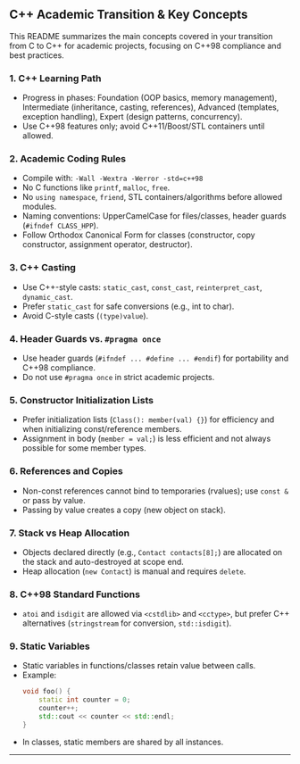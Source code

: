 ## C++ Academic Transition & Key Concepts

This README summarizes the main concepts covered in your transition from C to C++ for academic projects, focusing on C++98 compliance and best practices.

### 1. C++ Learning Path
- Progress in phases: Foundation (OOP basics, memory management), Intermediate (inheritance, casting, references), Advanced (templates, exception handling), Expert (design patterns, concurrency).
- Use C++98 features only; avoid C++11/Boost/STL containers until allowed.

### 2. Academic Coding Rules
- Compile with: `-Wall -Wextra -Werror -std=c++98`
- No C functions like `printf`, `malloc`, `free`.
- No `using namespace`, `friend`, STL containers/algorithms before allowed modules.
- Naming conventions: UpperCamelCase for files/classes, header guards (`#ifndef CLASS_HPP`).
- Follow Orthodox Canonical Form for classes (constructor, copy constructor, assignment operator, destructor).

### 3. C++ Casting
- Use C++-style casts: `static_cast`, `const_cast`, `reinterpret_cast`, `dynamic_cast`.
- Prefer `static_cast` for safe conversions (e.g., int to char).
- Avoid C-style casts (`(type)value`).

### 4. Header Guards vs. `#pragma once`
- Use header guards (`#ifndef ... #define ... #endif`) for portability and C++98 compliance.
- Do not use `#pragma once` in strict academic projects.

### 5. Constructor Initialization Lists
- Prefer initialization lists (`Class(): member(val) {}`) for efficiency and when initializing const/reference members.
- Assignment in body (`member = val;`) is less efficient and not always possible for some member types.

### 6. References and Copies
- Non-const references cannot bind to temporaries (rvalues); use `const &` or pass by value.
- Passing by value creates a copy (new object on stack).

### 7. Stack vs Heap Allocation
- Objects declared directly (e.g., `Contact contacts[8];`) are allocated on the stack and auto-destroyed at scope end.
- Heap allocation (`new Contact`) is manual and requires `delete`.

### 8. C++98 Standard Functions
- `atoi` and `isdigit` are allowed via `<cstdlib>` and `<cctype>`, but prefer C++ alternatives (`stringstream` for conversion, `std::isdigit`).

### 9. Static Variables
- Static variables in functions/classes retain value between calls.
- Example:
  ```cpp
  void foo() {
      static int counter = 0;
      counter++;
      std::cout << counter << std::endl;
  }
  ```
- In classes, static members are shared by all instances.

---
